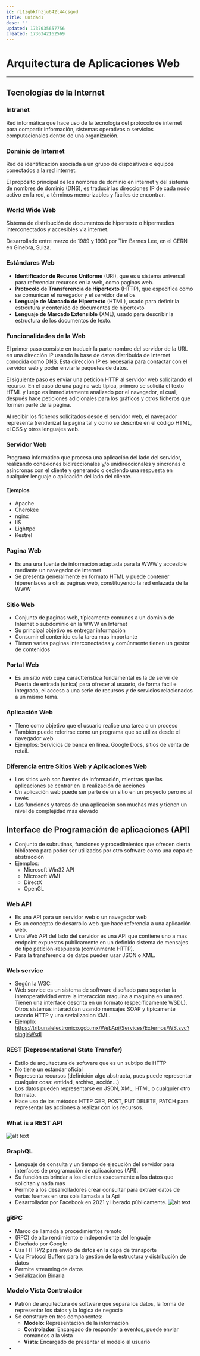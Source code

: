 ```yaml
---
id: ri1zgbkfhzju642l44csgod
title: Unidad1
desc: ''
updated: 1737035657756
created: 1736342162569
---
```

# Arquitectura de Aplicaciones Web
---
## Tecnologías de la Internet
### Intranet
Red informática que hace uso de la tecnología del protocolo de internet para compartir información, sistemas operativos o servicios computacionales dentro de una organización.

### Dominio de Internet
Red de identificación asociada a un grupo de dispositivos o equipos conectados a la red internet.

El propósito principal de los nombres de dominio en internet y del sistema de nombres de dominio (DNS), es traducir las direcciones IP de cada nodo activo en la red, a términos memorizables y fáciles de encontrar.

### World Wide Web
Sistema de distribución de documentos de hipertexto o hipermedios interconectados y accesibles via internet.

Desarrollado entre marzo de 1989 y 1990 por Tim Barnes Lee, en el CERN en Ginebra, Suiza.

### Estándares Web
-  **Identificador de Recurso Uniforme** (URI), que es u sistema universal para referenciar recursos en la web, como paginas web.
-  **Protocolo de Transferencia de Hipertexto** (HTTP), que especifica como se comunican el navegador y el servidor de ellos
-  **Lenguaje de Marcado de Hipertexto** (HTML), usado para definir la estrcutura y contenido de documentos de hipertexto
-  **Lenguaje de Marcado Extensible** (XML), usado para describir la estructura de los documentos de texto.

### Funcionalidades de la Web
El primer paso consiste en traducir la parte nombre del servidor de la URL en una dirección IP usando la base de datos distribuida de Internet conocida como DNS. Esta dirección IP es necesaria para contactar con el servidor web y poder enviarle paquetes de datos.

El siguiente paso es enviar una petición HTTP al servidor web solicitando  el recurso. En el caso de una pagina web típica, primero se solicita el texto HTML y luego es inmediatamente analizado por el navegador, el cual, después hace peticiones adicionales para los gráficos y otros ficheros que formen parte de la pagina.

Al recibir los ficheros solicitados desde el servidor web, el navegador representa (renderiza) la pagina tal y como se describe en el código HTML, el CSS y otros lenguajes web.

### Servidor Web
Programa informático que procesa una aplicación del lado del servidor, realizando conexiones bidireccionales y/o unidireccionales y síncronas o asíncronas con el cliente y generando o cediendo una respuesta en cualquier lenguaje o aplicación del lado del cliente.

#### Ejemplos
- Apache
- Cherokee
- nginx
- IIS
- Lighttpd
- Kestrel

### Pagina Web
- Es una una fuente de información adaptada para la WWW y accesible mediante un navegador de internet
- Se presenta generalmente en formato HTML y puede contener hiperenlaces a otras paginas web, constituyendo la red enlazada de la WWW

### Sitio Web
- Conjunto de paginas web, típicamente comunes a un dominio de Internet o subdominio en la WWW en Internet
- Su principal objetivo es entregar información
- Consumir el contenido es la tarea mas importante
- Tienen varias paginas interconectadas y comúnmente tienen un gestor de contenidos

### Portal Web
- Es un sitio web cuya caractteristica fundamental es la de servir de Puerta de entrada (unica) para ofrecer al usuario, de forma facil e integrada, el acceso a una serie de recursos y de servicios relacionados a un mismo tema.

### Aplicación Web
- TIene como objetivo que el usuario realice una tarea o un proceso
- También puede referirse como un programa que  se utiliza desde el navegador web
- Ejemplos: Servicios de banca en linea. Google Docs, sitios de venta de retail.

### Diferencia entre Sitios Web y Aplicaciones Web

- Los sitios web son fuentes de información, mientras que las aplicaciones se centrar en la realización de acciones
- Un aplicación web puede ser parte de un sitio en un proyecto pero no al revés
- Las funciones y tareas de una aplicación son muchas mas y tienen un nivel de complejidad mas elevado

## Interface de Programación de aplicaciones (API)
- Conjunto de subrutinas, funciones y procedimientos que ofrecen cierta biblioteca para poder ser utilizados por otro software como una capa de abstracción
- Ejemplos:
  - Microsoft Win32 API
  - Microsoft WMI
  - DirectX
  - OpenGL

### Web API
- Es una API para un servidor web o un navegador web
- Es un concepto de desarrollo web que hace referencia a una aplicación web.
- Una Web API del lado del servidor es una API que contiene uno a mas endpoint expuestos públicamente en un definido sistema de mensajes de tipo petición-respuesta (comúnmente HTTP).
- Para la transferencia de datos pueden usar JSON o XML.

### Web service
- Según la W3C:
- Web service es un sistema de software diseñado para soportar la interoperatividad entre la interacción maquina a maquina en una red. Tienen una interface descrita en un formato (específicamente WSDL). Otros sistemas interactúan usando mensajes SOAP y típicamente usando HTTP y una serializacion XML.
- Ejemplo: https://tribunalelectronico.gob.mx/WebApi/Services/Externos/WS.svc?singleWsdl

### REST (Representational State Transfer)
- Estilo de arquitectura de software que es un subtipo de HTTP
- No tiene un estándar oficial
- Representa recursos (definición algo abstracta, pues puede representar cualquier cosa: entidad, archivo, acción...)
- Los datos pueden representarse en JSON, XML, HTML o cualquier otro formato.
- Hace uso de los métodos HTTP GER, POST, PUT DELETE, PATCH para representar las acciones a realizar con los recursos.

### What is a REST API
![alt text](image-7.png)

### GraphQL
- Lenguaje de consulta y un tiempo de ejecución del servidor para interfaces de programación de aplicaciones (API).
- Su función es brindar a los clientes exactamente a los datos que solicitan y nada mas
- Permite a los desarrolladores crear consultar para extraer datos de varias fuentes en una sola llamada a la Api 
- Desarrollador por Facebook en 2021 y liberado públicamente.
![alt text](image-11.png)

### gRPC
- Marco de llamada a procedimientos remoto
- (RPC) de alto rendimiento e independiente del lenguaje 
- Diseñado por Google
- Usa HTTP/2 para envió de datos en la capa de transporte
- Usa Protocol Buffers para la gestión de la estructura y distribución de datos
- Permite streaming de datos
- Señalización Binaria

### Modelo Vista Controlador 
- Patrón de arquitectura de software que separa los datos, la forma de representar los datos y la lógica de negocio
- Se construye en tres componentes:
  - **Modelo**: Representación de la información
  - **Controlador**: Encargado de responder a eventos, puede enviar comandos a la vista
  - **Vista**: Encargado de presentar el modelo al usuario
- 